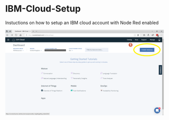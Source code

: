 # IBM-Cloud-Setup
Instuctions on how to setup an IBM cloud account with Node Red enabled

![Screenshot](screenshots/IBM001.png)
